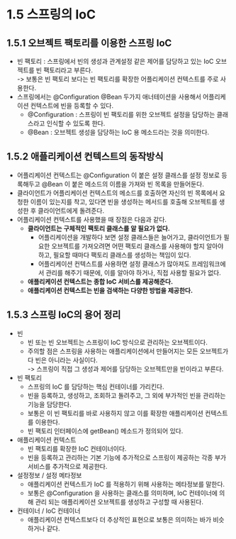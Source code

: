 # 1.5 스프링의 IoC

## 1.5.1 오브젝트 팩토리를 이용한 스프링 IoC

* 빈 팩토리 : 스프링에서 빈의 생성과 관계설정 같은 제어를 담당하고 있는 IoC 오브젝트를 빈 팩토리라고 부른다.\
  \-> 보통은 빈 팩토리 보다는 빈 팩토리를 확장한 어플리케이션 컨텍스트를 주로 사용한다.
* 스프링에서는 @Configuration @Bean 두가지 애너테이션을 사용해서 어플리케이션 컨텍스트에 빈을 등록할 수 있다.
  * @Configuration : 스프링이 빈 팩토리를 위한 오브젝트 설정을 담당하는 클래스라고 인식할 수 있도록 한다.
  * @Bean : 오브젝트 생성을 담당하는 IoC 용 메소드라는 것을 의미한다.

## 1.5.2 애플리케이션 컨텍스트의 동작방식

* 어플리케이션 컨텍스트는 @Configuration 이 붙은 설정 클래스를 설정 정보로 등록해두고 @Bean 이 붙은 메소드의 이름을 가져와 빈 목록을 만들어둔다.
* 클라이언트가 어플리케이션 컨텍스트의 메소드를 호출하면 자신의 빈 목록에서 요청한 이름이 있는지를 착고, 있다면 빈을 생성하는 메서드를 호출해 오브젝트를 생성한 후 클라이언트에게 돌려준다.
* 어플리케이션 컨텍스트를 사용했을 때 장점은 다음과 같다.
  * **클라이언트는 구체적인 팩토리 클래스를 알 필요가 없다.**
    * 어플리케이션을 개발하다 보면 설정 클래스들은 늘어가고, 클라이언트가 필요한 오브젝트를 가져오려면 어떤 팩토리 클래스를 사용해야 할지 알아야 하고, 필요할 때마다 팩토리 클래스를 생성하는 책임이 있다.
    * 어플리케이션 컨텍스트를 사용하면 설정 클래스가 많아져도 프레임워크에서 관리를 해주기 때문에, 이를 알아야 하거나, 직접 사용할 필요가 없다.
  * **애플리케이션 컨텍스트는 종합 IoC 서비스를 제공해준다.**
  * **애플리케이션 컨텍스트는 빈을 검색하는 다양한 방법을 제공한다.**

## 1.5.3 스프링 IoC의 용어 정리

* 빈
  * 빈 또는 빈 오브젝트는 스프링이 IoC 방식으로 관리하는 오브젝트이다.
  * 주의할 점은 스프링을 사용하는 애플리케이션에서 만들어지는 모든 오브젝트가 다 빈은 아니라는 사실이다.\
    \-> 스프링이 직접 그 생성과 제어를 담당하는 오브젝트만을 빈이라고 부른다.
* 빈 팩토리
  * 스프링의 IoC 를 담당하는 핵심 컨테이너를 가리킨다.
  * 빈을 등록하고, 생성하고, 조회하고 돌려주고, 그 외에 부가적인 빈을 관리하는 기능을 담당한다.
  * 보통은 이 빈 팩토리를 바로 사용하지 않고 이를 확장한 애플리케이션 컨텍스트를 이용한다.
  * 빈 팩토리 인터페이스에 getBean() 메소드가 정의되어 있다.
* 애플리케이션 컨텍스트
  * 빈 팩토리를 확장한 IoC 컨테이너이다.
  * 빈을 등록하고 관리하는 기본 기능에 추가적으로 스프링이 제공하는 각종 부가 서비스를 추가적으로 제공한다.
* 설정정보 / 설정 메타정보
  * 애플리케이션 컨텍스트가 IoC 를 적용하기 위해 사용하는 메타정보를 말한다.
  * 보통은 @Configuration 을 사용하는 클래스를 의미하며, IoC 컨테이너에 의해 관리 되는 애플리케이션 오브젝트를 생성하고 구성할 때 사용된다.
* 컨테이너 / IoC 컨테이너
  * 애플리케이션 컨텍스트보다 더 추상적인 표현으로 보통은 의미하는 바가 비슷하거나 같다.
